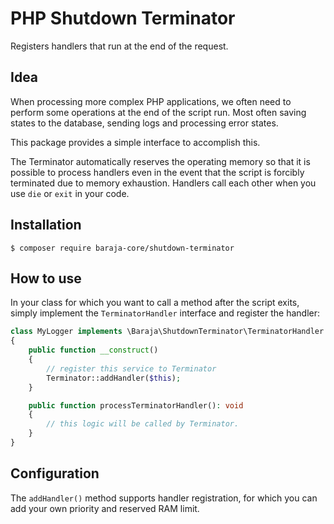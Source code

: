PHP Shutdown Terminator
=======================

Registers handlers that run at the end of the request.

Idea
----

When processing more complex PHP applications, we often need to perform some operations at the end of the script run. Most often saving states to the database, sending logs and processing error states.

This package provides a simple interface to accomplish this.

The Terminator automatically reserves the operating memory so that it is possible to process handlers even in the event that the script is forcibly terminated due to memory exhaustion. Handlers call each other when you use `die` or `exit` in your code.

Installation
---------

```shell
$ composer require baraja-core/shutdown-terminator
```

How to use
----------

In your class for which you want to call a method after the script exits, simply implement the `TerminatorHandler` interface and register the handler:

```php
class MyLogger implements \Baraja\ShutdownTerminator\TerminatorHandler
{
    public function __construct()
    {
        // register this service to Terminator
        Terminator::addHandler($this);
    }

    public function processTerminatorHandler(): void
    {
        // this logic will be called by Terminator.
    }
}
```

Configuration
-------------

The `addHandler()` method supports handler registration, for which you can add your own priority and reserved RAM limit.

